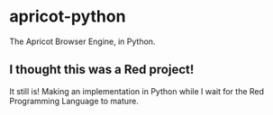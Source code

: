 # apricot-python
The Apricot Browser Engine, in Python.

## I thought this was a Red project!

It still is! Making an implementation in Python while I wait for the Red Programming Language to mature.
